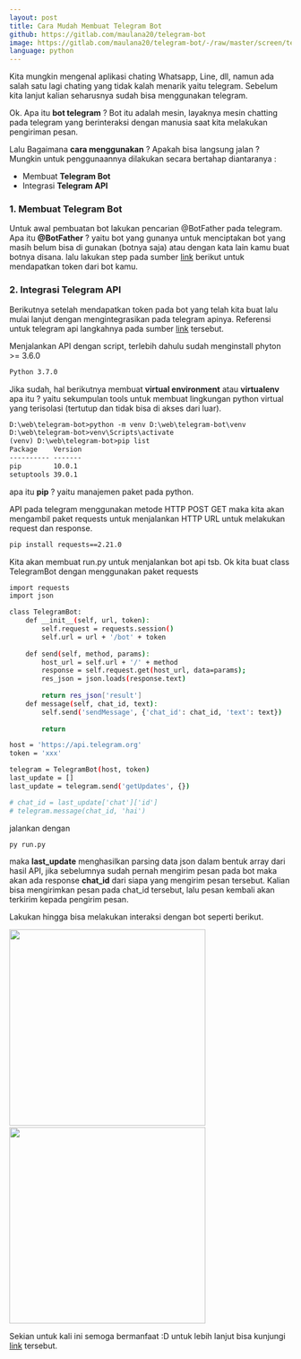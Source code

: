 ```yaml
---
layout: post
title: Cara Mudah Membuat Telegram Bot
github: https://gitlab.com/maulana20/telegram-bot
image: https://gitlab.com/maulana20/telegram-bot/-/raw/master/screen/telegram.png
language: python
---
```

Kita mungkin mengenal aplikasi chating Whatsapp, Line, dll, namun ada salah satu lagi chating yang tidak kalah menarik yaitu telegram. Sebelum kita lanjut kalian seharusnya sudah bisa menggunakan telegram.

Ok. Apa itu <b>bot telegram</b> ? Bot itu adalah mesin, layaknya mesin chatting pada telegram yang berinteraksi dengan manusia saat kita melakukan pengiriman pesan.

Lalu Bagaimana <b>cara menggunakan</b> ? Apakah bisa langsung jalan ? Mungkin untuk penggunaannya dilakukan secara bertahap diantaranya :
- Membuat <b>Telegram Bot</b>
- Integrasi <b>Telegram API</b> 

### 1. Membuat Telegram Bot
Untuk awal pembuatan bot lakukan pencarian @BotFather pada telegram. Apa itu <b>@BotFather</b> ? yaitu bot yang gunanya untuk menciptakan bot yang masih belum bisa di gunakan (botnya saja) atau dengan kata lain kamu buat botnya disana. lalu lakukan step pada sumber [link](https://www.petanikode.com/bot-telegram-tanpa-coding/) berikut untuk mendapatkan token dari bot kamu.

### 2. Integrasi Telegram API
Berikutnya setelah mendapatkan token pada bot yang telah kita buat lalu mulai lanjut dengan mengintegrasikan pada telegram apinya. Referensi untuk telegram api langkahnya pada sumber [link](https://core.telegram.org/bots/api) tersebut.

Menjalankan API dengan script, terlebih dahulu sudah menginstall phyton >= 3.6.0
```bash
Python 3.7.0
```
Jika sudah, hal berikutnya membuat <b>virtual environment</b> atau <b>virtualenv</b> apa itu ? yaitu sekumpulan tools untuk membuat lingkungan python virtual yang terisolasi (tertutup dan tidak bisa di akses dari luar).
```html
D:\web\telegram-bot>python -m venv D:\web\telegram-bot\venv
D:\web\telegram-bot>venv\Scripts\activate
(venv) D:\web\telegram-bot>pip list
Package    Version
---------- -------
pip        10.0.1
setuptools 39.0.1
```
apa itu <b>pip</b> ? yaitu manajemen paket pada python.

API pada telegram menggunakan metode HTTP POST GET maka kita akan mengambil paket requests untuk menjalankan HTTP URL untuk melakukan request dan response.
```bash
pip install requests==2.21.0
```

Kita akan membuat run.py untuk menjalankan bot api tsb. Ok kita buat class TelegramBot dengan menggunakan paket requests
```bash
import requests
import json

class TelegramBot:
	def __init__(self, url, token):
		self.request = requests.session()
		self.url = url + '/bot' + token
	
	def send(self, method, params):
		host_url = self.url + '/' + method
		response = self.request.get(host_url, data=params);
		res_json = json.loads(response.text)
		
		return res_json['result']
	def message(self, chat_id, text):
		self.send('sendMessage', {'chat_id': chat_id, 'text': text})
		
		return

host = 'https://api.telegram.org'
token = 'xxx'

telegram = TelegramBot(host, token)
last_update = []
last_update = telegram.send('getUpdates', {})

# chat_id = last_update['chat']['id']
# telegram.message(chat_id, 'hai')
```
jalankan dengan
```bash
py run.py
```
maka <b>last_update</b> menghasilkan parsing data json dalam bentuk array dari hasil API, jika sebelumnya sudah pernah mengirim pesan pada bot maka akan ada response <b>chat_id</b> dari siapa yang mengirim pesan tersebut. Kalian bisa mengirimkan pesan pada chat_id tersebut, lalu pesan kembali akan terkirim kepada pengirim pesan.

Lakukan hingga bisa melakukan interaksi dengan bot seperti berikut.

<img src='https://gitlab.com/maulana20/telegram-bot/-/raw/master/screen/telegram.png' width='350' height='350'>&nbsp;&nbsp;&nbsp;<img src='https://gitlab.com/maulana20/telegram-bot/-/raw/master/screen/command.png' width='350' height='350'>

Sekian untuk kali ini semoga bermanfaat :D untuk lebih lanjut bisa kunjungi [link](https://gitlab.com/maulana20/telegram-bot) tersebut.
